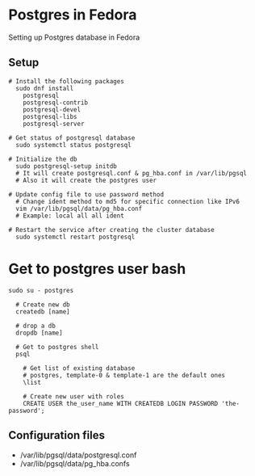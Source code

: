 # Postgres in Fedora
Setting up Postgres database in Fedora

## Setup
```shell
# Install the following packages
  sudo dnf install
    postgresql
    postgresql-contrib
    postgresql-devel
    postgresql-libs
    postgresql-server

# Get status of postgresql database
  sudo systemctl status postgresql

# Initialize the db
  sudo postgresql-setup initdb
  # It will create postgresql.conf & pg_hba.conf in /var/lib/pgsql
  # Also it will create the postgres user

# Update config file to use password method
  # Change ident method to md5 for specific connection like IPv6
  vim /var/lib/pgsql/data/pg_hba.conf
  # Example: local all all ident

# Restart the service after creating the cluster database
  sudo systemctl restart postgresql
```

# Get to postgres user bash
```shell
sudo su - postgres

  # Create new db
  createdb [name]

  # drop a db
  dropdb [name]

  # Get to postgres shell
  psql

    # Get list of existing database
    # postgres, template-0 & template-1 are the default ones
    \list

    # Create new user with roles
    CREATE USER the_user_name WITH CREATEDB LOGIN PASSWORD 'the-password';
```

## Configuration files
- /var/lib/pgsql/data/postgresql.conf
- /var/lib/pgsql/data/pg_hba.confs
